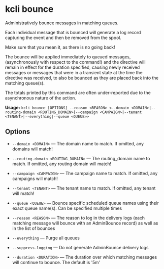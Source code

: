 # kcli bounce


Administratively bounce messages in matching queues.

Each individual message that is bounced will generate a log record capturing the event and then be removed from the spool.

Make sure that you mean it, as there is no going back!

The bounce will be applied immediately to queued messages, (asynchronously with respect to the command!) and the directive will remain in effect for the duration specified, causing newly received messages or messages that were in a transient state at the time the directive was received, to also be bounced as they are placed back into the matching queue(s).

The totals printed by this command are often under-reported due to the asynchronous nature of the action.


**Usage:** `kcli bounce [OPTIONS] --reason <REASON> <--domain <DOMAIN>|--routing-domain <ROUTING_DOMAIN>|--campaign <CAMPAIGN>|--tenant <TENANT>|--everything|--queue <QUEUE>>`

## Options


* `--domain <DOMAIN>` — The domain name to match. If omitted, any domains will match!

* `--routing-domain <ROUTING_DOMAIN>` — The routing_domain name to match. If omitted, any routing domain will match!

* `--campaign <CAMPAIGN>` — The campaign name to match. If omitted, any campaigns will match!

* `--tenant <TENANT>` — The tenant name to match. If omitted, any tenant will match!

* `--queue <QUEUE>` — Bounce specific scheduled queue names using their exact queue name(s). Can be specified multiple times

* `--reason <REASON>` — The reason to log in the delivery logs (each matching message will bounce with an AdminBounce record) as well as in the list of bounces

* `--everything` — Purge all queues

* `--suppress-logging` — Do not generate AdminBounce delivery logs

* `--duration <DURATION>` — The duration over which matching messages will continue to bounce. The default is '5m'



